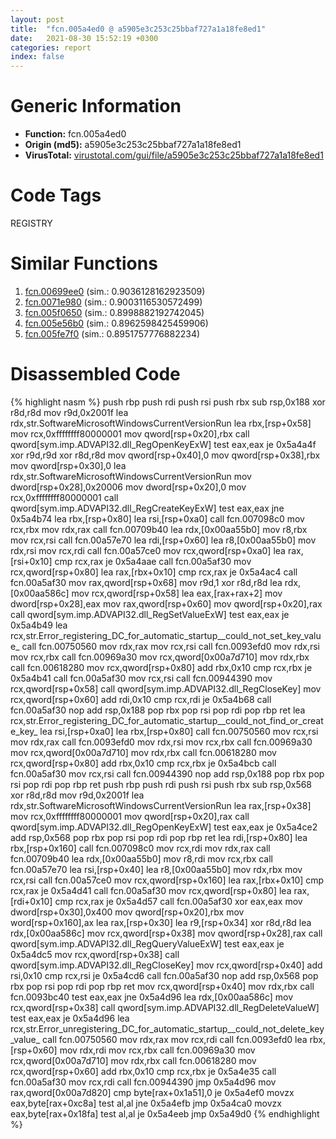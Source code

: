 ```yaml
---
layout: post
title:  "fcn.005a4ed0 @ a5905e3c253c25bbaf727a1a18fe8ed1"
date:   2021-08-30 15:52:19 +0300
categories: report
index: false
---
```


# Generic Information
- **Function:** fcn.005a4ed0
- **Origin (md5):** a5905e3c253c25bbaf727a1a18fe8ed1
- **VirusTotal:** [virustotal.com/gui/file/a5905e3c253c25bbaf727a1a18fe8ed1][virustotal_ref]

# Code Tags
<span class="tag" id="REGISTRY">REGISTRY</span>


# Similar Functions

1. [fcn.00699ee0][similar_1_ref] (sim.: 0.9036128162923509)
2. [fcn.0071e980][similar_2_ref] (sim.: 0.9003116530572499)
3. [fcn.005f0650][similar_3_ref] (sim.: 0.8998882192742045)
4. [fcn.005e56b0][similar_4_ref] (sim.: 0.8962598425459906)
5. [fcn.005fe7f0][similar_5_ref] (sim.: 0.8951757776882234)


# Disassembled Code

{% highlight nasm %}
push rbp
push rdi
push rsi
push rbx
sub rsp,0x188
xor r8d,r8d
mov r9d,0x2001f
lea rdx,str.SoftwareMicrosoftWindowsCurrentVersionRun
lea rbx,[rsp+0x58]
mov rcx,0xffffffff80000001
mov qword[rsp+0x20],rbx
call qword[sym.imp.ADVAPI32.dll_RegOpenKeyExW]
test eax,eax
je 0x5a4a4f
xor r9d,r9d
xor r8d,r8d
mov qword[rsp+0x40],0
mov qword[rsp+0x38],rbx
mov qword[rsp+0x30],0
lea rdx,str.SoftwareMicrosoftWindowsCurrentVersionRun
mov dword[rsp+0x28],0x20006
mov dword[rsp+0x20],0
mov rcx,0xffffffff80000001
call qword[sym.imp.ADVAPI32.dll_RegCreateKeyExW]
test eax,eax
jne 0x5a4b74
lea rbx,[rsp+0x80]
lea rsi,[rsp+0xa0]
call fcn.007098c0
mov rcx,rbx
mov rdx,rax
call fcn.00709b40
lea rdx,[0x00aa55b0]
mov r8,rbx
mov rcx,rsi
call fcn.00a57e70
lea rdi,[rsp+0x60]
lea r8,[0x00aa55b0]
mov rdx,rsi
mov rcx,rdi
call fcn.00a57ce0
mov rcx,qword[rsp+0xa0]
lea rax,[rsi+0x10]
cmp rcx,rax
je 0x5a4aae
call fcn.00a5af30
mov rcx,qword[rsp+0x80]
lea rax,[rbx+0x10]
cmp rcx,rax
je 0x5a4ac4
call fcn.00a5af30
mov rax,qword[rsp+0x68]
mov r9d,1
xor r8d,r8d
lea rdx,[0x00aa586c]
mov rcx,qword[rsp+0x58]
lea eax,[rax+rax+2]
mov dword[rsp+0x28],eax
mov rax,qword[rsp+0x60]
mov qword[rsp+0x20],rax
call qword[sym.imp.ADVAPI32.dll_RegSetValueExW]
test eax,eax
je 0x5a4b49
lea rcx,str.Error_registering_DC_for_automatic_startup__could_not_set_key_value_
call fcn.00750560
mov rdx,rax
mov rcx,rsi
call fcn.0093efd0
mov rdx,rsi
mov rcx,rbx
call fcn.00969a30
mov rcx,qword[0x00a7d710]
mov rdx,rbx
call fcn.00618280
mov rcx,qword[rsp+0x80]
add rbx,0x10
cmp rcx,rbx
je 0x5a4b41
call fcn.00a5af30
mov rcx,rsi
call fcn.00944390
mov rcx,qword[rsp+0x58]
call qword[sym.imp.ADVAPI32.dll_RegCloseKey]
mov rcx,qword[rsp+0x60]
add rdi,0x10
cmp rcx,rdi
je 0x5a4b68
call fcn.00a5af30
nop
add rsp,0x188
pop rbx
pop rsi
pop rdi
pop rbp
ret
lea rcx,str.Error_registering_DC_for_automatic_startup__could_not_find_or_create_key_
lea rsi,[rsp+0xa0]
lea rbx,[rsp+0x80]
call fcn.00750560
mov rcx,rsi
mov rdx,rax
call fcn.0093efd0
mov rdx,rsi
mov rcx,rbx
call fcn.00969a30
mov rcx,qword[0x00a7d710]
mov rdx,rbx
call fcn.00618280
mov rcx,qword[rsp+0x80]
add rbx,0x10
cmp rcx,rbx
je 0x5a4bcb
call fcn.00a5af30
mov rcx,rsi
call fcn.00944390
nop
add rsp,0x188
pop rbx
pop rsi
pop rdi
pop rbp
ret
push rbp
push rdi
push rsi
push rbx
sub rsp,0x568
xor r8d,r8d
mov r9d,0x2001f
lea rdx,str.SoftwareMicrosoftWindowsCurrentVersionRun
lea rax,[rsp+0x38]
mov rcx,0xffffffff80000001
mov qword[rsp+0x20],rax
call qword[sym.imp.ADVAPI32.dll_RegOpenKeyExW]
test eax,eax
je 0x5a4ce2
add rsp,0x568
pop rbx
pop rsi
pop rdi
pop rbp
ret
lea rdi,[rsp+0x80]
lea rbx,[rsp+0x160]
call fcn.007098c0
mov rcx,rdi
mov rdx,rax
call fcn.00709b40
lea rdx,[0x00aa55b0]
mov r8,rdi
mov rcx,rbx
call fcn.00a57e70
lea rsi,[rsp+0x40]
lea r8,[0x00aa55b0]
mov rdx,rbx
mov rcx,rsi
call fcn.00a57ce0
mov rcx,qword[rsp+0x160]
lea rax,[rbx+0x10]
cmp rcx,rax
je 0x5a4d41
call fcn.00a5af30
mov rcx,qword[rsp+0x80]
lea rax,[rdi+0x10]
cmp rcx,rax
je 0x5a4d57
call fcn.00a5af30
xor eax,eax
mov dword[rsp+0x30],0x400
mov qword[rsp+0x20],rbx
mov word[rsp+0x160],ax
lea rax,[rsp+0x30]
lea r9,[rsp+0x34]
xor r8d,r8d
lea rdx,[0x00aa586c]
mov rcx,qword[rsp+0x38]
mov qword[rsp+0x28],rax
call qword[sym.imp.ADVAPI32.dll_RegQueryValueExW]
test eax,eax
je 0x5a4dc5
mov rcx,qword[rsp+0x38]
call qword[sym.imp.ADVAPI32.dll_RegCloseKey]
mov rcx,qword[rsp+0x40]
add rsi,0x10
cmp rcx,rsi
je 0x5a4cd6
call fcn.00a5af30
nop
add rsp,0x568
pop rbx
pop rsi
pop rdi
pop rbp
ret
mov rcx,qword[rsp+0x40]
mov rdx,rbx
call fcn.0093bc40
test eax,eax
jne 0x5a4d96
lea rdx,[0x00aa586c]
mov rcx,qword[rsp+0x38]
call qword[sym.imp.ADVAPI32.dll_RegDeleteValueW]
test eax,eax
je 0x5a4d96
lea rcx,str.Error_unregistering_DC_for_automatic_startup__could_not_delete_key_value_
call fcn.00750560
mov rdx,rax
mov rcx,rdi
call fcn.0093efd0
lea rbx,[rsp+0x60]
mov rdx,rdi
mov rcx,rbx
call fcn.00969a30
mov rcx,qword[0x00a7d710]
mov rdx,rbx
call fcn.00618280
mov rcx,qword[rsp+0x60]
add rbx,0x10
cmp rcx,rbx
je 0x5a4e35
call fcn.00a5af30
mov rcx,rdi
call fcn.00944390
jmp 0x5a4d96
mov rax,qword[0x00a7d820]
cmp byte[rax+0x1a51],0
je 0x5a4ef0
movzx eax,byte[rax+0xc8a]
test al,al
jne 0x5a4efb
jmp 0x5a4ca0
movzx eax,byte[rax+0x18fa]
test al,al
je 0x5a4eeb
jmp 0x5a49d0
{% endhighlight %}


[similar_1_ref]: /report/fcn.00699ee0@a5905e3c253c25bbaf727a1a18fe8ed1
[similar_2_ref]: /report/fcn.0071e980@a5905e3c253c25bbaf727a1a18fe8ed1
[similar_3_ref]: /report/fcn.005f0650@a5905e3c253c25bbaf727a1a18fe8ed1
[similar_4_ref]: /report/fcn.005e56b0@a5905e3c253c25bbaf727a1a18fe8ed1
[similar_5_ref]: /report/fcn.005fe7f0@a5905e3c253c25bbaf727a1a18fe8ed1
[virustotal_ref]: https://www.virustotal.com/gui/file/a5905e3c253c25bbaf727a1a18fe8ed1